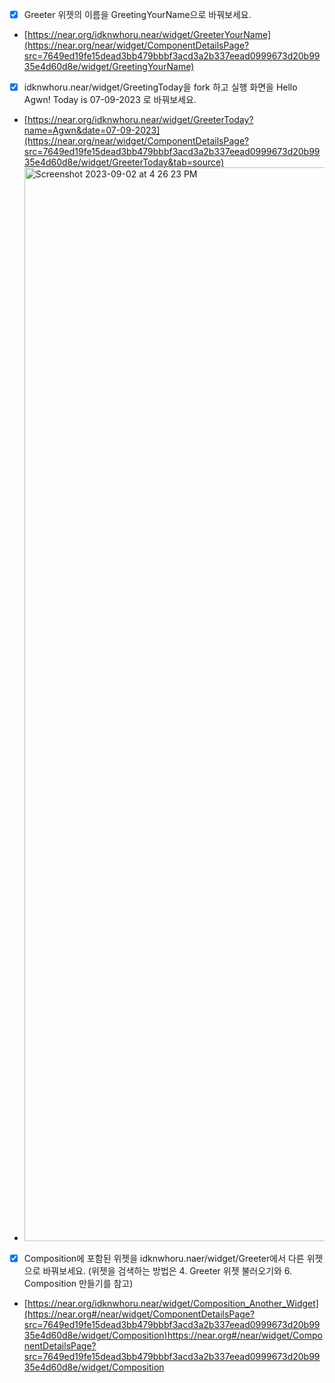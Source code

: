 - [X] Greeter 위젯의 이름을 GreetingYourName으로 바꿔보세요.
- [https://near.org/idknwhoru.near/widget/GreeterYourName](https://near.org/near/widget/ComponentDetailsPage?src=7649ed19fe15dead3bb479bbbf3acd3a2b337eead0999673d20b9935e4d60d8e/widget/GreetingYourName)
- [X] idknwhoru.near/widget/GreetingToday을 fork 하고 실행 화면을 Hello Agwn! Today is 07-09-2023 로 바꿔보세요.
- [https://near.org/idknwhoru.near/widget/GreeterToday?name=Agwn&date=07-09-2023](https://near.org/near/widget/ComponentDetailsPage?src=7649ed19fe15dead3bb479bbbf3acd3a2b337eead0999673d20b9935e4d60d8e/widget/GreeterToday&tab=source)
- <img width="1718" alt="Screenshot 2023-09-02 at 4 26 23 PM" src="https://github.com/YouJun-IWON/collegium_BOS/assets/117330708/a2075802-e840-41f5-92d9-a0c4a97e5be8">
- [X] Composition에 포함된 위젯을 idknwhoru.naer/widget/Greeter에서 다른 위젯으로 바꿔보세요. (위젯을 검색하는 방법은 4. Greeter 위젯 불러오기와 6. Composition 만들기를 참고)
- [https://near.org/idknwhoru.near/widget/Composition_Another_Widget](https://near.org#/near/widget/ComponentDetailsPage?src=7649ed19fe15dead3bb479bbbf3acd3a2b337eead0999673d20b9935e4d60d8e/widget/Composition)https://near.org#/near/widget/ComponentDetailsPage?src=7649ed19fe15dead3bb479bbbf3acd3a2b337eead0999673d20b9935e4d60d8e/widget/Composition
